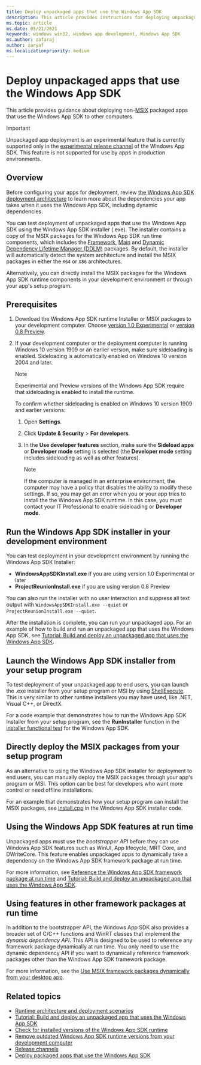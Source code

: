 ```yaml
---
title: Deploy unpackaged apps that use the Windows App SDK
description: This article provides instructions for deploying unpackaged apps that use the Windows App SDK.
ms.topic: article
ms.date: 05/21/2021
keywords: windows win32, windows app development, Windows App SDK 
ms.author: zafaraj
author: zaryaf
ms.localizationpriority: medium
---
```


# Deploy unpackaged apps that use the Windows App SDK

This article provides guidance about deploying non-[MSIX](/windows/msix) packaged apps that use the Windows App SDK to other computers.

> [!IMPORTANT]
> Unpackaged app deployment is an experimental feature that is currently supported only in the [experimental release channel](experimental-channel.md) of the Windows App SDK. This feature is not supported for use by apps in production environments.

## Overview

Before configuring your apps for deployment, review [the Windows App SDK deployment architecture](deployment-architecture.md) to learn more about the dependencies your app takes when it uses the Windows App SDK, including dynamic dependencies.

You can test deployment of unpackaged apps that use the Windows App SDK using the Windows App SDK installer (.exe). The installer contains a copy of the MSIX packages for the Windows App SDK run time components, which includes the [Framework](deployment-architecture.md#framework-packages-for-packaged-and-unpackaged-apps), [Main](deployment-architecture.md#main-package) and [Dynamic Dependency Lifetime Manager (DDLM)](deployment-architecture.md#dynamic-dependency-lifetime-manager-ddlm) packages. By default, the installer will automatically detect the system architecture and install the MSIX packages in either the `X64` or `X86` architectures.

Alternatively, you can directly install the MSIX packages for the Windows App SDK runtime components in your development environment or through your app's setup program.

## Prerequisites

1. Download the Windows App SDK runtime Installer or MSIX packages to your development computer. Choose [version 1.0 Experimental](https://aka.ms/windowsappsdk/1.0-experimental) or [version 0.8 Preview](https://github.com/microsoft/WindowsAppSDK/releases/tag/v0.8-preview). 

2. If your development computer or the deployment computer is running Windows 10 version 1909 or an earlier version, make sure sideloading is enabled. Sideloading is automatically enabled on Windows 10 version 2004 and later.

    > [!NOTE]
    > Experimental and Preview versions of the Windows App SDK require that sideloading is enabled to install the runtime.  

    To confirm whether sideloading is enabled on Windows 10 version 1909 and earlier versions:

    1. Open **Settings**.
    2. Click **Update & Security** > **For developers**.
    3. In the **Use developer features** section, make sure the **Sideload apps** or **Developer mode** setting is selected (the **Developer mode** setting includes sideloading as well as other features).

        > [!NOTE]
        > If the computer is managed in an enterprise environment, the computer may have a policy that disables the ability to modify these settings. If so, you may get an error when you or your app tries to install the the Windows App SDK runtime. In this case, you must contact your IT Professional to enable sideloading or **Developer mode**. 

## Run the Windows App SDK installer in your development environment

You can test deployment in your development environment by running the Windows App SDK Installer: 

- **WindowsAppSDKInstall.exe** if you are using version 1.0 Experimental or later
- **ProjectReunionInstall.exe** if you are using version 0.8 Preview 

You can also run the installer with no user interaction and suppress all text output with `WindowsAppSDKInstall.exe --quiet` or `ProjectReunionInstall.exe --quiet`. 

After the installation is complete, you can run your unpackaged app. For an example of how to build and run an unpackaged app that uses the Windows App SDK, see [Tutorial: Build and deploy an unpackaged app that uses the Windows App SDK](tutorial-unpackaged-deployment.md).

## Launch the Windows App SDK installer from your setup program

To test deployment of your unpackaged app to end users, you can launch the .exe installer from your setup program or MSI by using [ShellExecute](/windows/win32/shell/launch). This is very similar to other runtime installers you may have used, like .NET, Visual C++, or DirectX.

For a code example that demonstrates how to run the Windows App SDK Installer from your setup program, see the **RunInstaller** function in the [installer functional test](https://aka.ms/testruninstaller) for the Windows App SDK.

## Directly deploy the MSIX packages from your setup program

As an alternative to using the Windows App SDK installer for deployment to end users, you can manually deploy the MSIX packages through your app's program or MSI. This option can be best for developers who want more control or need offline installations.

For an example that demonstrates how your setup program can install the MSIX packages, see [install.cpp](https://aka.ms/testinstallpackages) in the Windows App SDK installer code.

## Using the Windows App SDK features at run time

Unpackaged apps must use the *bootstrapper API* before they can use Windows App SDK features such as WinUI, App lifecycle, MRT Core, and DWriteCore. This feature enables unpackaged apps to dynamically take a dependency on the Windows App SDK framework package at run time.

For more information, see [Reference the Windows App SDK framework package at run time](reference-framework-package-run-time.md) and [Tutorial: Build and deploy an unpackaged app that uses the Windows App SDK](tutorial-unpackaged-deployment.md).

## Using features in other framework packages at run time

In addition to the bootstrapper API, the Windows App SDK also provides a broader set of C/C++ functions and WinRT classes that implement the *dynamic dependency API*. This API is designed to be used to reference any framework package dynamically at run time. You only need to use the dynamic dependency API if you want to dynamically reference framework packages other than the Windows App SDK framework package.

For more information, see the [Use MSIX framework packages dynamically from your desktop app](../desktop/modernize/framework-packages/index.md).

## Related topics

- [Runtime architecture and deployment scenarios](deployment-architecture.md)
- [Tutorial: Build and deploy an unpackaged app that uses the Windows App SDK](tutorial-unpackaged-deployment.md)
- [Check for installed versions of the Windows App SDK runtime](check-windows-app-sdk-versions.md)
- [Remove outdated Windows App SDK runtime versions from your development computer](remove-windows-app-sdk-versions.md)
- [Release channels](release-channels.md)
- [Deploy packaged apps that use the Windows App SDK](deploy-packaged-apps.md)
